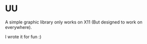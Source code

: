 # UU

A simple graphic library only works on X11 (But designed to work on everywhere).

I wrote it for fun :)
